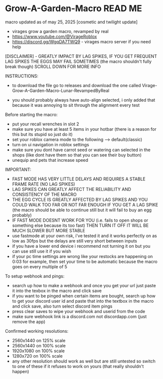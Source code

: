 # Grow-A-Garden-Macro READ ME

macro updated as of may 25, 2025
[cosmetic and twilight update]

- virages grow a garden macro, revamped by real
- https://www.youtube.com/@VirageRoblox
- https://discord.gg/WgqDA7TWQ9 - virages macro server if you need help

[DISCLAIMER] - GREATLY IMPACT BY LAG SPIKES, IF YOU GET FREQUENT LAG SPIKES THE EGGS MAY FAIL SOMETIMES (the macro shouldn't fully break though) SCROLL DOWN FOR MORE INFO

INSTRUCTIONS:

- to download the file go to releases and download the one called Virage-Grow-A-Garden-Macro-Lunar-RevampedByReal

- you should probably always have auto-align selected, i only added that because it was annoying to sit through the alignment every test

Before starting the macro:
- put your recall wrenches in slot 2
- make sure you have at least 5 items in your hotbar (there is a reason for this but its stupid so just do it)
- set your roblox camera mode to the following --> default(classic)
- turn on ui navigation in roblox settings
- make sure you dont have carrot seed or watering can selected in the shops (like dont have them so that you can see their buy button)
- unequip and pets that increase speed

IMPORTANT:

- FAST MODE HAS VERY LITTLE DELAYS AND REQUIRES A STABLE FRAME RATE (NO LAG SPIKES)
- LAG SPIKES CAN GREATLY AFFECT THE RELIABILITY AND CONSISTENCY OF THE MACRO
- THE EGG CYCLE IS GREATLY AFFECTED BY LAG SPIKES AND YOU COULD WALK TOO FAR OR NOT FAR ENOUGH IF YOU GET A LAG SPIKE (the macro should be able to continue still but it will fail to buy an egg probably)
- IF FAST MODE DOESNT WORK FOR YOU (i.e. fails to open shops or something else because its too fast) THEN TURN IT OFF IT WILL BE MUCH SLOWER BUT MORE STABLE
- use fastmode at your own risk, i've tested it and it works perfectly on as low as 30fps but the delays are still very short between inputs
- if you have a lower end device i recommend not turning it on but you can use still use it if you wish
- if your pc time settings are wrong like your restocks are happening on 0:03 for example, then set your time to be automatic because the macro goes on every multiple of 5

To setup webhook and pings:
- search up how to make a webhook and once you get your url just paste it into the texbox in the macro and click save
- if you want to be pinged when certain items are bought, search up how to get your discord user id and paste that into the textbox in the macro and click save, also turn select discord item pings
- press clear saves to wipe your webhook and userid from the code
- make sure webhook link is a discord.com not discordapp.com (just remove the app)

Confirmed working resolutions:
- 2560x1440 on 125% scale
- 2560x1440 on 100% scale
- 1920x1080 on 100% scale
- 1280x720 on 100% scale
- any other resolution should work as well but are still untested so switch to one of these if it refuses to work on yours (that really shouldn't happen)
